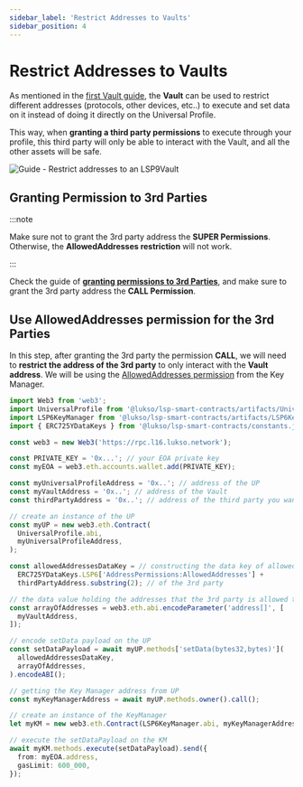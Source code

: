```yaml
---
sidebar_label: 'Restrict Addresses to Vaults'
sidebar_position: 4
---
```


# Restrict Addresses to Vaults

As mentioned in the [first Vault guide](./create-a-vault.md), the **Vault** can be used to restrict different addresses (protocols, other devices, etc..) to execute and set data on it instead of doing it directly on the Universal Profile.

This way, when **granting a third party permissions** to execute through your profile, this third party will only be able to interact with the Vault, and all the other assets will be safe.

![Guide - Restrict addresses to an LSP9Vault](/img/guides/lsp9/restrict-protocol-to-vault.jpeg)

## Granting Permission to 3rd Parties

:::note

Make sure not to grant the 3rd party address the **SUPER Permissions**. Otherwise, the **AllowedAddresses restriction** will not work.

:::

Check the guide of **[granting permissions to 3rd Parties](../key-manager/give-permissions.md)**, and make sure to grant the 3rd party address the **CALL Permission**.

## Use AllowedAddresses permission for the 3rd Parties

In this step, after granting the 3rd party the permission **CALL**, we will need to **restrict the address of the 3rd party** to only interact with the **Vault address**. We will be using the [AllowedAddresses permission](../../standards/universal-profile/lsp6-key-manager.md#allowed-addresses) from the Key Manager.

```typescript title="Setting Allowed Addresses for the 3rd party address"
import Web3 from 'web3';
import UniversalProfile from '@lukso/lsp-smart-contracts/artifacts/UniversalProfile.json';
import LSP6KeyManager from '@lukso/lsp-smart-contracts/artifacts/LSP6KeyManager.json';
import { ERC725YDataKeys } from '@lukso/lsp-smart-contracts/constants.js';

const web3 = new Web3('https://rpc.l16.lukso.network');

const PRIVATE_KEY = '0x...'; // your EOA private key
const myEOA = web3.eth.accounts.wallet.add(PRIVATE_KEY);

const myUniversalProfileAddress = '0x..'; // address of the UP
const myVaultAddress = '0x..'; // address of the Vault
const thirdPartyAddress = '0x..'; // address of the third party you want to restrict

// create an instance of the UP
const myUP = new web3.eth.Contract(
  UniversalProfile.abi,
  myUniversalProfileAddress,
);

const allowedAddressesDataKey = // constructing the data key of allowed addresses
  ERC725YDataKeys.LSP6['AddressPermissions:AllowedAddresses'] +
  thirdPartyAddress.substring(2); // of the 3rd party

// the data value holding the addresses that the 3rd party is allowed to interact with
const arrayOfAddresses = web3.eth.abi.encodeParameter('address[]', [
  myVaultAddress,
]);

// encode setData payload on the UP
const setDataPayload = await myUP.methods['setData(bytes32,bytes)'](
  allowedAddressesDataKey,
  arrayOfAddresses,
).encodeABI();

// getting the Key Manager address from UP
const myKeyManagerAddress = await myUP.methods.owner().call();

// create an instance of the KeyManager
let myKM = new web3.eth.Contract(LSP6KeyManager.abi, myKeyManagerAddress);

// execute the setDataPayload on the KM
await myKM.methods.execute(setDataPayload).send({
  from: myEOA.address,
  gasLimit: 600_000,
});
```
